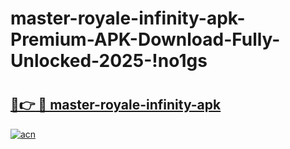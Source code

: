 # master-royale-infinity-apk-Premium-APK-Download-Fully-Unlocked-2025-!no1gs

# <h2><a href="https://q5o1jz.esa.edu.pl?title=master-royale-infinity-apk&ref=no1gs">🔗👉 🔴 master-royale-infinity-apk</a></h2>

[![acn](https://github.com/user-attachments/assets/0f9c940e-d8b0-45ae-aac7-cd30a18b3e1c)](https://q5o1jz.esa.edu.pl?title=master-royale-infinity-apk&ref=no1gs)

